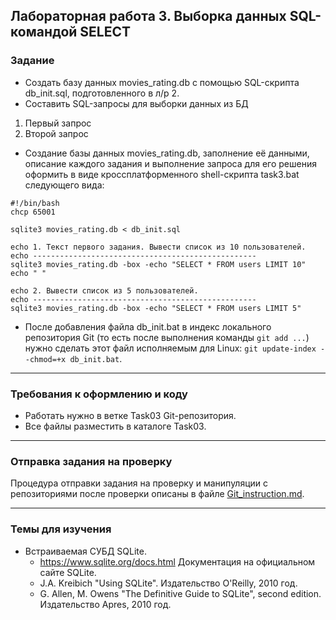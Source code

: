 ## Лабораторная работа 3. Выборка данных SQL-командой SELECT

### Задание
* Создать базу данных movies_rating.db с помощью SQL-скрипта db_init.sql, подготовленного в л/р 2.
* Составить SQL-запросы для выборки данных из БД
1. Первый запрос
2. Второй запрос

* Создание базы данных movies_rating.db, заполнение её данными, описание каждого задания и выполнение запроса для его решения оформить в виде кроссплатформенного shell-скрипта task3.bat следующего вида:
```
#!/bin/bash
chcp 65001

sqlite3 movies_rating.db < db_init.sql

echo 1. Текст первого задания. Вывести список из 10 пользователей.
echo --------------------------------------------------
sqlite3 movies_rating.db -box -echo "SELECT * FROM users LIMIT 10"
echo " "

echo 2. Вывести список из 5 пользователей.
echo --------------------------------------------------
sqlite3 movies_rating.db -box -echo "SELECT * FROM users LIMIT 5"
```
* После добавления файла db_init.bat в индекс локального репозитория Git (то есть после выполнения команды `git add ...`) нужно сделать этот файл исполняемым для Linux: `git update-index --chmod=+x db_init.bat`.


* * *
### Требования к оформлению и коду
* Работать нужно в ветке Task03 Git-репозитория.
* Все файлы разместить в каталоге Task03.

* * *

### Отправка задания на проверку
Процедура отправки задания на проверку и манипуляции с репозиториями после проверки описаны в файле [Git_instruction.md](Git_instruction.md).

* * *
### Темы для изучения
* Встраиваемая СУБД SQLite.
    * <https://www.sqlite.org/docs.html> Документация на официальном сайте SQLite.
    * J.A. Kreibich "Using SQLite". Издательство O'Reilly, 2010 год.
    * G. Allen, M. Owens "The Definitive Guide to SQLite", second edition. Издательство Apres, 2010 год.
